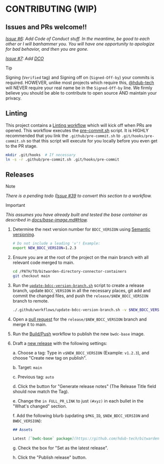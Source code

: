 # CONTRIBUTING (WIP)

## Issues and PRs welcome!!

_[Issue #6]: Add Code of Conduct stuff. In the meantime, be good to each other or
I will banhammer you. You will have one opportunity to apologize for bad
behavior, and then you are gone._

_[Issue #7]: Add [DCO]_

> [!TIP]
> Signing (`Verified` tag) and Signing off on (`Signed-Off-by`) your commits is
required. HOWEVER, unlike most projects which require this, [@hdub-tech] will
NEVER require your real name be in the `Signed-Off-by` line. We firmly believe
you should be able to contribute to open source AND maintain your privacy.

## Linting

This project contains a [Linting workflow] which will kick off when PRs are
opened. This workflow executes the [pre-commit.sh] script. It is HIGHLY
recommended that you link the `.github/pre-commit.sh` to
`.git/hooks/pre-commit.sh` so that this script will execute for you locally
before you even get to the PR stage.

```bash
mkdir .git/hooks  # If necessary
ln -s -r .github/pre-commit.sh .git/hooks/pre-commit
```

## Releases

> [!NOTE]
> _There is a pending todo ([Issue #39] to convert this section to a workflow._
<!-- markdownlint-disable-next-line no-blanks-blockquote -->
> [!IMPORTANT]
> _This assumes you have already built and tested the base container as
> described in [docs/base-image.md#How]._

1. Determine the next version number for `BDCC_VERSION` using [Semantic versioning].

   ```bash
   # Do not include a leading 'v'! Example:
   export NEW_BDCC_VERSION=1.2.3
   ```

2. Ensure you are at the root of the project on the main branch with all
   relevant code merged to main.

   ```bash
   cd /PATH/TO/bitwarden-directory-connector-containers
   git checkout main
   ```

3. Run the [`update-bdcc-version-branch.sh`] script to create a release branch,
   update `BDCC_VERSION` in all the necessary places, git add and commit the
   changed files, and push the `release/$NEW_BDCC_VERSION` branch to remote.

   ```bash
   ./.github/workflows/update-bdcc-version-branch.sh -v $NEW_BDCC_VERSION
   ```

4. Open a [pull request] for the `release/$NEW_BDCC_VERSION` branch and merge
   it to main.

5. Run the [Build/Push] workflow to publish the new `bwdc-base` image.

6. Draft a [new release] with the following settings:

   a. Choose a tag: Type in `v$NEW_BDCC_VERSION` (Example: `v1.2.3`), and
      choose "Create new tag on publish".

   b. Target: `main`

   c. Previous tag: `auto`

   d. Click the button for "Generate release notes" (The Release Title field
      should now match the Tag).

   e. Change the `in FULL_PR_LINK` to just `(#xyz)` in each bullet in the
      "What's changed" section.

   f. Add the following blurb (updating `$PKG_ID`, `$NEW_BDCC_VERSION` and
      `BWDC_VERSION`):

      <!-- markdownlint-disable MD013 -->
      ```markdown
      ## Assets

      Latest [`bwdc-base` package](https://github.com/hdub-tech/bitwarden-directory-connector-containers/pkgs/container/bwdc-base/$PKG_ID?tag=$NEW_BDCC_VERSION) tagged with: `$NEW_BDCC_VERSION` and `$BWDC_VERSION`
      ```
      <!-- markdownlint-enable MD013 -->
   g. Check the box for "Set as the latest release".

   h. Click the "Publish release" button.

<!-- Links -->
[docs/base-image.md#How]:          ./docs/base-image.md#How
[Linting workflow]:                ./.github/workflows/lint.yml
[pre-commit.sh]:                   ./.github/pre-commit.sh
[`update-bdcc-version-branch.sh`]: ./.github/workflows/update-bdcc-version-branch.sh
[DCO]:              https://developercertificate.org/_
[@hdub-tech]:       https://github.com/hdub-tech
[Issue #6]:         https://github.com/hdub-tech/bitwarden-directory-connector-containers/issues/6
[Issue #7]:         https://github.com/hdub-tech/bitwarden-directory-connector-containers/issues/7
[Build/Push]:          https://github.com/hdub-tech/bitwarden-directory-connector-containers/actions/workflows/build-push-base.yml
[Issue #39]:           https://github.com/hdub-tech/bitwarden-directory-connector-containers/issues/39
[new release]:         https://github.com/hdub-tech/bitwarden-directory-connector-containers/releases/new
[pull request]:        https://github.com/hdub-tech/bitwarden-directory-connector-containers/pulls
[Semantic versioning]: https://semver.org/

<!-- markdownlint-configure-file {
  MD026: false
}
-->
